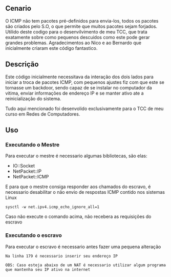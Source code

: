 ## Cenario

O ICMP não tem pacotes pré-definidos para envia-los, todos os pacotes são criados pelo S.O, o que permite que muitos pacotes sejam forjados. Utilido deste codigo para o desenvilvimento de meu TCC, que trata exatamente sobre como pequenos descuidos como este pode gerar grandes problemas.
Agradecimentos ao Nico e ao Bernardo que inicialmente criaram este código fantastico.

## Descrição

Este código inicialmente necessitava da interação dos dois lados para iniciar a troca de pacotes ICMP, com pequenos ajustes fiz com que este se tornasse um backdoor, sendo capaz de se instalar no computador da vitima, enviar informações de endereço IP e se manter ativo ate a reinicialização do sistema.

Tudo aqui mencionado foi desenvolido exclusivamente para o TCC de meu curso em Redes de Computadores.


## Uso

### Executando o Mestre

Para executar o mestre é necessario algumas bibliotecas, são elas:

* IO::Socket
* NetPacket::IP
* NetPacket::ICMP

E para que o mestre consiga responder aos chamados do escravo, é necessario desabilitar o não envio de respostas ICMP contido nos sistemas Linux

```
sysctl -w net.ipv4.icmp_echo_ignore_all=1
```

Caso não execute o comando acima, não recebera as requisições do escravo

### Executando o escravo

Para executar o escravo é necessario antes fazer uma pequena alteração

```
Na linha 179 é necessario inserir seu endereço IP

OBS: Caso esteja abaixo de um NAT é necessario utilizar algum programa que mantenha seu IP ativo na internet
